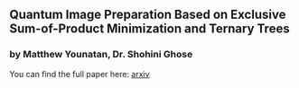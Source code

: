 ## Quantum Image Preparation Based on Exclusive Sum-of-Product Minimization and Ternary Trees
### by Matthew Younatan, Dr. Shohini Ghose

You can find the full paper here: [arxiv](https://arxiv.org/abs/1912.12599)
